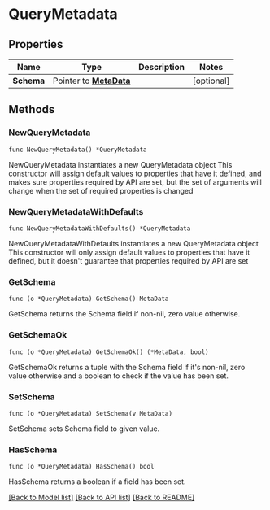 # QueryMetadata

## Properties

Name | Type | Description | Notes
------------ | ------------- | ------------- | -------------
**Schema** | Pointer to [**MetaData**](MetaData.md) |  | [optional] 

## Methods

### NewQueryMetadata

`func NewQueryMetadata() *QueryMetadata`

NewQueryMetadata instantiates a new QueryMetadata object
This constructor will assign default values to properties that have it defined,
and makes sure properties required by API are set, but the set of arguments
will change when the set of required properties is changed

### NewQueryMetadataWithDefaults

`func NewQueryMetadataWithDefaults() *QueryMetadata`

NewQueryMetadataWithDefaults instantiates a new QueryMetadata object
This constructor will only assign default values to properties that have it defined,
but it doesn't guarantee that properties required by API are set

### GetSchema

`func (o *QueryMetadata) GetSchema() MetaData`

GetSchema returns the Schema field if non-nil, zero value otherwise.

### GetSchemaOk

`func (o *QueryMetadata) GetSchemaOk() (*MetaData, bool)`

GetSchemaOk returns a tuple with the Schema field if it's non-nil, zero value otherwise
and a boolean to check if the value has been set.

### SetSchema

`func (o *QueryMetadata) SetSchema(v MetaData)`

SetSchema sets Schema field to given value.

### HasSchema

`func (o *QueryMetadata) HasSchema() bool`

HasSchema returns a boolean if a field has been set.


[[Back to Model list]](../README.md#documentation-for-models) [[Back to API list]](../README.md#documentation-for-api-endpoints) [[Back to README]](../README.md)



